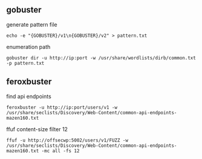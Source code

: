 ## gobuster

generate pattern file
```
echo -e "{GOBUSTER}/v1\n{GOBUSTER}/v2" > pattern.txt
```

enumeration path
```
gobuster dir -u http://ip:port -w /usr/share/wordlists/dirb/common.txt -p pattern.txt
```

## feroxbuster
find api endpoints
```
feroxbuster -u http://ip:port/users/v1 -w /usr/share/seclists/Discovery/Web-Content/common-api-endpoints-mazen160.txt
```


ffuf
content-size filter 12
```
ffuf -u http://offsecwp:5002/users/v1/FUZZ -w /usr/share/seclists/Discovery/Web-Content/common-api-endpoints-mazen160.txt -mc all -fs 12
```